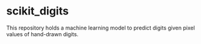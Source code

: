 # scikit_digits
This repository holds a machine learning model to predict digits given pixel values of hand-drawn digits.
